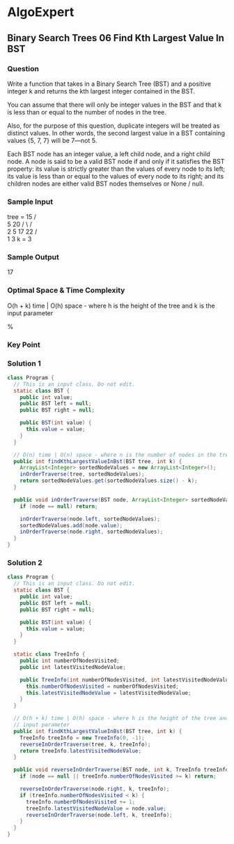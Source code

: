 # AlgoExpert

## Binary Search Trees 06 Find Kth Largest Value In BST

### Question

Write a function that takes in a Binary Search Tree (BST) and a positive integer k and returns the kth largest integer contained in the BST.

You can assume that there will only be integer values in the BST and that k is less than or equal to the number of nodes in the tree.

Also, for the purpose of this question, duplicate integers will be treated as distinct values. In other words, the second largest value in a BST containing values {5, 7, 7} will be 7—not 5.

Each BST node has an integer value, a left child node, and a right child node. A node is said to be a valid BST node if and only if it satisfies the BST property: its value is strictly greater than the values of every node to its left; its value is less than or equal to the values of every node to its right; and its children nodes are either valid BST nodes themselves or None / null.

### Sample Input

tree =   15
       /     \
      5      20
    /   \   /   \
   2     5 17   22
 /   \
1     3
k = 3

### Sample Output

17

### Optimal Space & Time Complexity

O(h + k) time | O(h) space - where h is the height of the tree and k is the input parameter

%

### Key Point

### Solution 1

```java
class Program {
  // This is an input class. Do not edit.
  static class BST {
    public int value;
    public BST left = null;
    public BST right = null;

    public BST(int value) {
      this.value = value;
    }
  }

  // O(n) time | O(n) space - where n is the number of nodes in the tree
  public int findKthLargestValueInBst(BST tree, int k) {
    ArrayList<Integer> sortedNodeValues = new ArrayList<Integer>();
    inOrderTraverse(tree, sortedNodeValues);
    return sortedNodeValues.get(sortedNodeValues.size() - k);
  }

  public void inOrderTraverse(BST node, ArrayList<Integer> sortedNodeValues) {
    if (node == null) return;

    inOrderTraverse(node.left, sortedNodeValues);
    sortedNodeValues.add(node.value);
    inOrderTraverse(node.right, sortedNodeValues);
  }
}

```

### Solution 2

```java
class Program {
  // This is an input class. Do not edit.
  static class BST {
    public int value;
    public BST left = null;
    public BST right = null;

    public BST(int value) {
      this.value = value;
    }
  }

  static class TreeInfo {
    public int numberOfNodesVisited;
    public int latestVisitedNodeValue;

    public TreeInfo(int numberOfNodesVisited, int latestVisitedNodeValue) {
      this.numberOfNodesVisited = numberOfNodesVisited;
      this.latestVisitedNodeValue = latestVisitedNodeValue;
    }
  }

  // O(h + k) time | O(h) space - where h is the height of the tree and k is the
  // input parameter
  public int findKthLargestValueInBst(BST tree, int k) {
    TreeInfo treeInfo = new TreeInfo(0, -1);
    reverseInOrderTraverse(tree, k, treeInfo);
    return treeInfo.latestVisitedNodeValue;
  }

  public void reverseInOrderTraverse(BST node, int k, TreeInfo treeInfo) {
    if (node == null || treeInfo.numberOfNodesVisited >= k) return;

    reverseInOrderTraverse(node.right, k, treeInfo);
    if (treeInfo.numberOfNodesVisited < k) {
      treeInfo.numberOfNodesVisited += 1;
      treeInfo.latestVisitedNodeValue = node.value;
      reverseInOrderTraverse(node.left, k, treeInfo);
    }
  }
}

```
